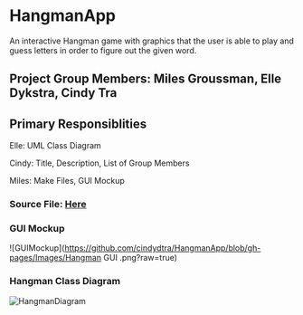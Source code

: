 # HangmanApp
An interactive Hangman game with graphics that the user is able to play and guess letters in order to figure out the given word.

## Project Group Members: Miles Groussman, Elle Dykstra, Cindy Tra

## Primary Responsiblities 
Elle: UML Class Diagram 

Cindy: Title, Description, List of Group Members 

Miles: Make Files, GUI Mockup

### Source File: [Here](https://github.com/cindydtra/HangmanApp/tree/gh-pages/src/HangmanApp)

### GUI Mockup
![GUIMockup](https://github.com/cindydtra/HangmanApp/blob/gh-pages/Images/Hangman GUI .png?raw=true)

### Hangman Class Diagram
![HangmanDiagram](https://github.com/cindydtra/HangmanApp/blob/gh-pages/Images/hangman-diagram.png?raw=true)
